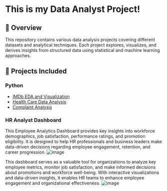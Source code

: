 # **This is my Data Analyst Project!**

## **📌 Overview**
This repository contains various data analysis projects covering different datasets and analytical techniques. Each project explores, visualizes, and derives insights from structured data using statistical and machine learning approaches.

## **📂 Projects Included**
### **Python**
- [IMDb EDA and Visualization](https://github.com/Kamiladine/Data-Analyst-Project/tree/main/IMDb%20Analysis)
- [Health Care Data Analysis](https://github.com/Kamiladine/Data-Analyst-Project/tree/main/Health_Care_Analysis)
- [Complaint Analysis](https://github.com/Kamiladine/Data-Analyst-Project/tree/main/Complaint_Analysis)

### **HR Analyst Dashboard**
This Employee Analytics Dashboard provides key insights into workforce demographics, job satisfaction, performance ratings, and promotion eligibility. It is designed to help HR professionals and business leaders make data-driven decisions regarding employee engagement, retention, and career progression.
![image](https://github.com/user-attachments/assets/c4281345-047d-4c00-8422-e106e42b109f)

This dashboard serves as a valuable tool for organizations to analyze key employee metrics, monitor job satisfaction, and make informed decisions about promotions and workforce well-being. With interactive visualizations and data-driven insights, it enables HR teams to enhance employee engagement and organizational effectiveness.
![image](https://github.com/user-attachments/assets/0fd49870-249b-4ffd-9ae2-7b25a628cb16)
